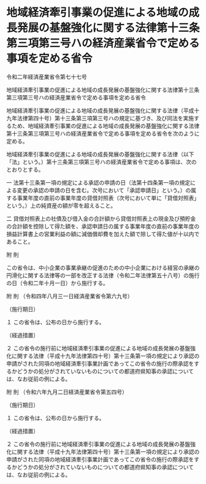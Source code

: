 # 地域経済牽引事業の促進による地域の成長発展の基盤強化に関する法律第十三条第三項第三号ハの経済産業省令で定める事項を定める省令

令和二年経済産業省令第七十七号

地域経済牽引事業の促進による地域の成長発展の基盤強化に関する法律第十三条第三項第三号ハの経済産業省令で定める事項を定める省令

地域経済牽引事業の促進による地域の成長発展の基盤強化に関する法律（平成十九年法律第四十号）第十三条第三項第三号ハの規定に基づき、及び同法を実施するため、地域経済牽引事業の促進による地域の成長発展の基盤強化に関する法律第十三条第三項第三号ハの経済産業省令で定める事項を定める省令を次のように定める。

地域経済牽引事業の促進による地域の成長発展の基盤強化に関する法律（以下「法」という。）第十三条第三項第三号ハの経済産業省令で定める事項は、次のとおりとする。

一 法第十三条第一項の規定による承認の申請の日（法第十四条第一項の規定による変更の承認の申請の日を含む。次号において「承認申請日」という。）の属する事業年度の直前の事業年度の貸借対照表（次号において単に「貸借対照表」という。）上の純資産の額が零を超えること。

二 貸借対照表上の社債及び借入金の合計額から貸借対照表上の現金及び預貯金の合計額を控除して得た額を、承認申請日の属する事業年度の直前の事業年度の損益計算書上の営業利益の額に減価償却費を加えた額で除して得た値が十以内であること。

附 則

この省令は、中小企業の事業承継の促進のための中小企業における経営の承継の円滑化に関する法律等の一部を改正する法律（令和二年法律第五十八号）の施行の日（令和二年十月一日）から施行する。

附 則 （令和四年八月三一日経済産業省令第六九号）

（施行期日）

１ この省令は、公布の日から施行する。

（経過措置）

２ この省令の施行前に地域経済牽引事業の促進による地域の成長発展の基盤強化に関する法律（平成十九年法律第四十号）第十三条第一項の規定により承認の申請がされた同項の地域経済牽引事業計画であってこの省令の施行の際承認をするかどうかの処分がされていないものについての都道府県知事の承認については、なお従前の例による。

附 則 （令和六年九月二日経済産業省令第五四号）

（施行期日）

１ この省令は、公布の日から施行する。

（経過措置）

２ この省令の施行前に地域経済牽引事業の促進による地域の成長発展の基盤強化に関する法律（平成十九年法律第四十号）第十三条第一項の規定により承認の申請がされた同項の地域経済牽引事業計画であってこの省令の施行の際承認をするかどうかの処分がされていないものについての都道府県知事の承認については、なお従前の例による。

